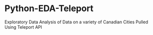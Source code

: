 # Python-EDA-Teleport
Exploratory Data Analysis of Data on a variety of Canadian Cities Pulled Using Teleport API
